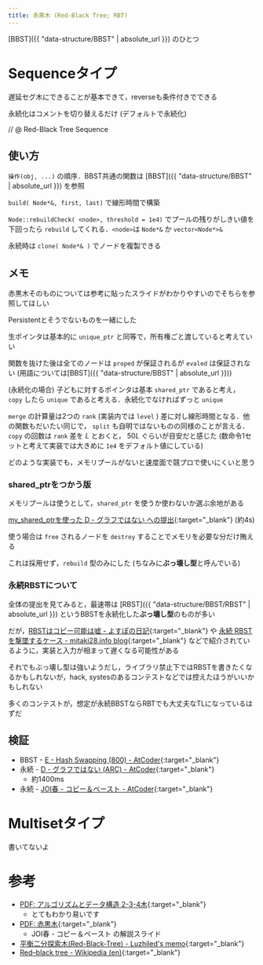 ```yaml
---
title: 赤黒木 (Red-Black Tree; RBT)
---
```


[BBST]({{ "data-structure/BBST" | absolute_url }}) のひとつ

# Sequenceタイプ

遅延セグ木にできることが基本できて，reverseも条件付きでできる

永続化はコメントを切り替えるだけ (デフォルトで永続化)

// @ Red-Black Tree Sequence

## 使い方

`操作(obj, ...)` の順序．BBST共通の関数は [BBST]({{ "data-structure/BBST" | absolute_url }}) を参照

`build( Node*&, first, last)` で線形時間で構築

`Node::rebuildCheck( <node>, threshold = 1e4)` でプールの残りがしきい値を下回ったら `rebuild` してくれる．`<node>`は `Node*&` か `vector<Node*>&`

永続時は `clone( Node*& )` でノードを複製できる

## メモ

赤黒木そのものについては参考に貼ったスライドがわかりやすいのでそちらを参照してほしい

Persistentとそうでないものを一緒にした

生ポインタは基本的に `unique_ptr` と同等で，所有権ごと渡していると考えていい

関数を抜けた後は全てのノードは `proped` が保証されるが `evaled` は保証されない (用語については[BBST]({{ "data-structure/BBST" | absolute_url }}))

(永続化の場合) 子どもに対するポインタは基本 `shared_ptr` であると考え， `copy` したら `unique` であると考える．永続化でなければずっと `unique`

`merge` の計算量は2つの `rank` (実装内では `level` ) 差に対し線形時間となる．他の関数もだいたい同じで， `split` も自明ではないものの同様のことが言える．`copy` の回数は `rank` 差を $L$ とおくと， $50L$ ぐらいが目安だと感じた (数命令1セットと考えて実装では大きめに `1e4` をデフォルト値にしている)

どのような実装でも，メモリプールがないと速度面で競プロで使いにくいと思う

### shared_ptrをつかう版

メモリプールは使うとして，`shared_ptr` を使うか使わないか選ぶ余地がある

[my_shared_ptrを使った D - グラフではない への提出](https://beta.atcoder.jp/contests/arc030/submissions/3628654){:target="_blank"}<!--_--> (約4s)

使う場合は `free` されるノードを `destroy` することでメモリを必要な分だけ賄える

これは採用せず，`rebuild` 型のみにした (ちなみに**ぶっ壊し型**と呼んでいる)

### 永続RBSTについて

全体の提出を見てみると，最速帯は [RBST]({{ "data-structure/BBST/RBST" | absolute_url }}) というBBSTを永続化した**ぶっ壊し型**のものが多い

だが，[RBSTはコピー可能は嘘 - よすぽの日記](http://yosupo.hatenablog.com/entry/2015/10/30/115910){:target="_blank"}<!--_--> や [永続 RBST を撃墜するケース - mitaki28.info blog](http://blog.mitaki28.info/1446205599273/){:target="_blank"}<!--_--> などで紹介されているように，実装と入力が相まって遅くなる可能性がある

それでもぶっ壊し型は強いようだし，ライブラリ禁止下ではRBSTを書きたくなるかもしれないが，hack, systesのあるコンテストなどでは控えたほうがいいかもしれない

多くのコンテストが，想定が永続BBSTならRBTでも大丈夫なTLになっているはずだ

## 検証

* BBST - [E - Hash Swapping (800) - AtCoder](https://beta.atcoder.jp/contests/soundhound2018-summer-final-open/submissions/3632794){:target="_blank"}<!--_-->
* 永続 - [D - グラフではない (ARC) - AtCoder](https://beta.atcoder.jp/contests/arc030/submissions/3632475){:target="_blank"}<!--_-->
  * 約1400ms
* 永続 - [JOI春 - コピー＆ペースト - AtCoder](https://beta.atcoder.jp/contests/joisc2012/submissions/3632712){:target="_blank"}<!--_-->

# Multisetタイプ

書いてないよ

# 参考

* [PDF: アルゴリズムとデータ構造 2-3-4木](http://web-ext.u-aizu.ac.jp/~qf-zhao/TEACHING/Alg-1/lec11-1.pdf){:target="_blank"}<!--_-->
  * とてもわかり易いです
* [PDF: 赤黒木](https://www.ioi-jp.org/camp/2012/2012-sp-tasks/2012-sp-day4-copypaste-slides.pdf){:target="_blank"}<!--_-->
  * JOI春 - コピー＆ペースト の解説スライド
* [平衡二分探索木(Red-Black-Tree) - Luzhiled's memo](https://ei1333.github.io/luzhiled/snippets/structure/red-black-tree.html){:target="_blank"}<!--_-->
* [Red–black tree - Wikipedia (en)](https://en.wikipedia.org/wiki/Red–black_tree){:target="_blank"}<!--_-->

